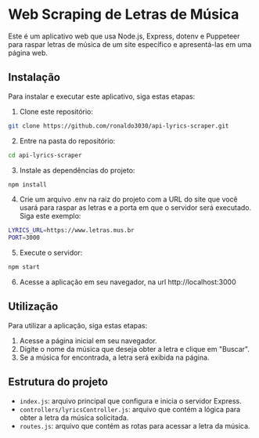 # Web Scraping de Letras de Música
Este é um aplicativo web que usa Node.js, Express, dotenv e Puppeteer para raspar letras de música de um site específico e apresentá-las em uma página web.
## Instalação
Para instalar e executar este aplicativo, siga estas etapas:

1. Clone este repositório:
```sh 
git clone https://github.com/ronaldo3030/api-lyrics-scraper.git
```
2. Entre na pasta do repositório:
```sh 
cd api-lyrics-scraper
```
3. Instale as dependências do projeto:
```sh 
npm install
```
4. Crie um arquivo .env na raiz do projeto com a URL do site que você usará para raspar as letras e a porta em que o servidor será executado. Siga este exemplo:
```sh
LYRICS_URL=https://www.letras.mus.br
PORT=3000
```
5. Execute o servidor:
```sh
npm start
```
6. Acesse a aplicação em seu navegador, na url http://localhost:3000
## Utilização
Para utilizar a aplicação, siga estas etapas:
1. Acesse a página inicial em seu navegador.
2. Digite o nome da música que deseja obter a letra e clique em "Buscar".
3. Se a música for encontrada, a letra será exibida na página.
## Estrutura do projeto
* `index.js`: arquivo principal que configura e inicia o servidor Express.
* `controllers/lyricsController.js`: arquivo que contém a lógica para obter a letra da música solicitada.
* `routes.js`: arquivo que contém as rotas para acessar a letra da música.
